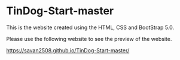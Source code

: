# TinDog-Start-master

This is the website created using the HTML, CSS and BootStrap 5.0. 

Please use the following website to see the preview of the website. 

https://savan2508.github.io/TinDog-Start-master/
